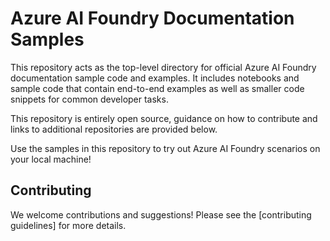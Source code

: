 # Azure AI Foundry Documentation Samples

This repository acts as the top-level directory for official Azure AI Foundry documentation sample code and examples. It includes notebooks and sample code that contain end-to-end examples as well as smaller code snippets for common developer tasks.

This repository is entirely open source, guidance on how to contribute and links to additional repositories are provided below.

Use the samples in this repository to try out Azure AI Foundry scenarios on your local machine!

## Contributing

We welcome contributions and suggestions! Please see the [contributing guidelines] for more details.

